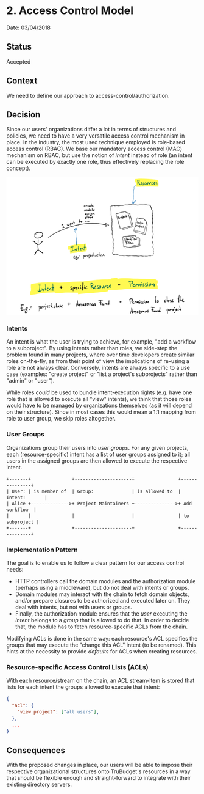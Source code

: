# 2. Access Control Model

Date: 03/04/2018

## Status

Accepted

## Context

We need to define our approach to access-control/authorization.

## Decision

Since our users' organizations differ a lot in terms of structures and policies, we
need to have a very versatile access control mechanism in place. In the industry, the
most used technique employed is role-based access control (RBAC). We base our
mandatory access control (MAC) mechanism on RBAC, but use the notion of _intent_
instead of role (an intent can be executed by exactly one role, thus effectively
replacing the role concept).

![Intent + Resource = Permission](./0002-access-control-model.png)

### Intents

An intent is what the user is trying to achieve, for example, "add a workflow to a
subproject". By using intents rather than roles, we side-step the problem found in
many projects, where over time developers create similar roles on-the-fly, as from
their point of view the implications of re-using a role are not always clear.
Conversely, intents are always specific to a use case (examples: "create project" or
"list a project's subprojects" rather than "admin" or "user").

While roles _could_ be used to bundle intent-execution rights (e.g. have one role
that is allowed to execute all "view" intents), we think that those roles would have
to be managed by organizations themselves (as it will depend on their structure).
Since in most cases this would mean a 1:1 mapping from role to user group, we skip
roles altogether.

### User Groups

Organizations group their users into _user groups_. For any given projects, each
(resource-specific) intent has a list of user groups assigned to it; all users in the
assigned groups are then allowed to execute the respective intent.

```plain
+-------+               +---------------------+                +---------------+
| User: | is member of  | Group:              | is allowed to  | Intent:       |
| Alice +-------------->+ Project Maintainers +--------------->+ Add workflow  |
|       |               |                     |                | to subproject |
+-------+               +---------------------+                +---------------+
```

### Implementation Pattern

The goal is to enable us to follow a clear pattern for our access control needs:

- HTTP controllers call the domain modules and the authorization module (perhaps using a
  middleware), but do not deal with intents or groups.
- Domain modules may interact with the chain to fetch domain objects, and/or prepare
  closures to be authorized and executed later on. They deal with intents, but not with
  users or groups.
- Finally, the authorization module ensures that the _user_ executing the _intent_
  belongs to a _group_ that is allowed to do that. In order to decide that, the module
  has to fetch resource-specific ACLs from the chain.

Modifying ACLs is done in the same way: each resource's ACL specifies the groups that
may execute the "change this ACL" intent (to be renamed). This hints at the necessity
to provide _defaults_ for ACLs when creating resources.

### Resource-specific Access Control Lists (ACLs)

With each resource/stream on the chain, an ACL stream-item is stored that lists for
each intent the groups allowed to execute that intent:

```json
{
  "acl": {
    "view project": ["all users"],
  },
  ...
}
```

## Consequences

With the proposed changes in place, our users will be able to impose their respective
organizational structures onto TruBudget's resources in a way that should be flexible
enough and straight-forward to integrate with their existing directory servers.
